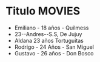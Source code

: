 # Titulo MOVIES
* Emiliano - 18 años - Quilmess
* 23--Andres--S.S, De Jujuy
* Aldana 23 años Tortuguitas
* Rodrigo - 24 Años - San Miguel
* Gustavo - 26 años - Don Bosco